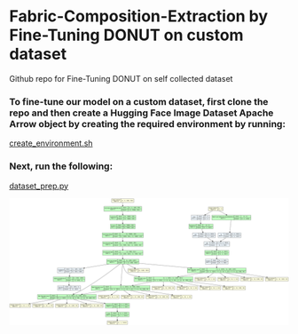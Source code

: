 # Fabric-Composition-Extraction by Fine-Tuning DONUT on custom dataset
Github repo for Fine-Tuning DONUT on self collected dataset

### To fine-tune our model on a custom dataset, first clone the repo and then create a Hugging Face Image Dataset Apache Arrow object by creating the required environment by running:
[create_environment.sh](https://github.com/azhara001/Fabric-Composition-Extraction/blob/main/create_environment.sh)

### Next, run the following:
[dataset_prep.py](https://github.com/azhara001/Fabric-Composition-Extraction/blob/main/dataset_prep.py)

![Model Architecture](model_architecture.png)
